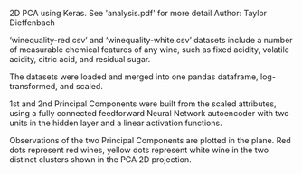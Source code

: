 2D PCA using Keras. See 'analysis.pdf' for more detail
Author: Taylor Dieffenbach

‘winequality-red.csv’ and ‘winequality-white.csv’ datasets include a number of measurable chemical features of any wine, such as fixed acidity, volatile acidity, citric acid, and residual sugar.

The datasets were loaded and merged into one pandas dataframe, log-transformed, and scaled.

1st and 2nd Principal Components were built from the scaled attributes, using a fully connected feedforward Neural Network autoencoder with two units in the hidden layer and a linear activation functions.

Observations of the two Principal Components are plotted in the plane. Red dots represent red wines, yellow dots represent white wine in the two distinct clusters shown in the PCA 2D projection.

